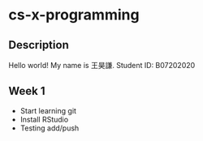 # cs-x-programming

## Description

Hello world!
My name is 王昊謙.
Student ID: B07202020

## Week 1

- Start learning git
- Install RStudio
- Testing add/push
